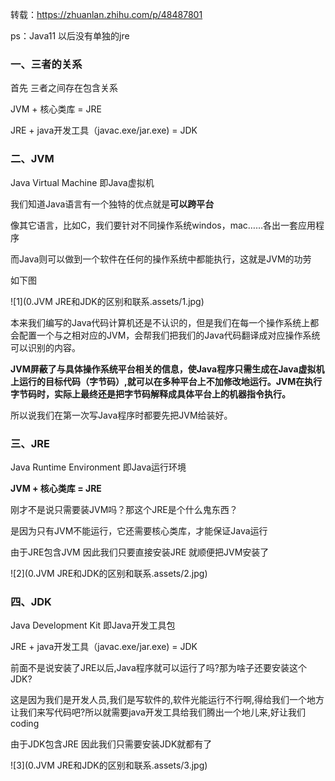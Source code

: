 转载：https://zhuanlan.zhihu.com/p/48487801

ps：Java11 以后没有单独的jre

### 一、三者的关系

首先 三者之间存在包含关系

JVM + 核心类库 = JRE

JRE + java开发工具（javac.exe/jar.exe) = JDK

### 二、JVM

Java Virtual Machine 即Java虚拟机

我们知道Java语言有一个独特的优点就是**可以跨平台**

像其它语言，比如C，我们要针对不同操作系统windos，mac……各出一套应用程序

而Java则可以做到一个软件在任何的操作系统中都能执行，这就是JVM的功劳

如下图

![1](0.JVM JRE和JDK的区别和联系.assets/1.jpg)

本来我们编写的Java代码计算机还是不认识的，但是我们在每一个操作系统上都会配置一个与之相对应的JVM，会帮我们把我们的Java代码翻译成对应操作系统可以识别的内容。

**JVM屏蔽了与具体操作系统平台相关的信息，使Java程序只需生成在Java虚拟机上运行的目标代码（字节码）,就可以在多种平台上不加修改地运行。JVM在执行字节码时，实际上最终还是把字节码解释成具体平台上的机器指令执行。**

所以说我们在第一次写Java程序时都要先把JVM给装好。

### 三、JRE

Java Runtime Environment 即Java运行环境

**JVM + 核心类库 = JRE**

刚才不是说只需要装JVM吗？那这个JRE是个什么鬼东西？

是因为只有JVM不能运行，它还需要核心类库，才能保证Java运行

由于JRE包含JVM 因此我们只要直接安装JRE 就顺便把JVM安装了

![2](0.JVM JRE和JDK的区别和联系.assets/2.jpg)

### 四、JDK

Java Development Kit 即Java开发工具包

JRE + java开发工具（javac.exe/jar.exe) = JDK

前面不是说安装了JRE以后,Java程序就可以运行了吗?那为啥子还要安装这个JDK?

这是因为我们是开发人员,我们是写软件的,软件光能运行不行啊,得给我们一个地方让我们来写代码吧?所以就需要java开发工具给我们腾出一个地儿来,好让我们coding

由于JDK包含JRE 因此我们只需要安装JDK就都有了

![3](0.JVM JRE和JDK的区别和联系.assets/3.jpg)